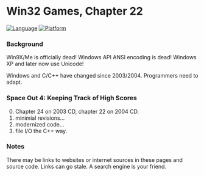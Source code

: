 # Win32 Games, Chapter 22
[![Language](https://img.shields.io/badge/Language%20-C++-blue.svg)](https://github.com/GeorgePimpleton/Win32-games/)
[![Platform](https://img.shields.io/badge/Platform%20-Win32-blue.svg)](https://github.com/GeorgePimpleton/Win32-games/)
### Background
Win9X/Me is officially dead!  Windows API ANSI encoding is dead!  Windows XP and later now use Unicode!

Windows and C/C++ have changed since 2003/2004.  Programmers need to adapt.

### Space Out 4: Keeping Track of High Scores
0. Chapter 24 on 2003 CD, chapter 22 on 2004 CD.
1. minimial revisions...
2. modernized code...
3. file I/O the C++ way.

### Notes
There may be links to websites or internet sources in these pages and source code. Links can go stale. A search engine is your friend.
